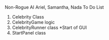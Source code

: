 Non-Rogue AI Ariel, Samantha, Nada
To Do List
1. Celebrity Class
2. CelebrityGame logic
3. CelebrityRunner class
  *Start of GUI
4. StartPanel class

